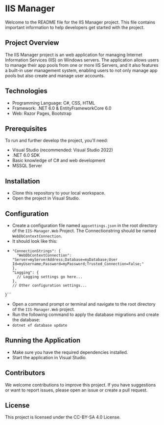 # IIS Manager 
Welcome to the README file for the IIS Manager project. This file contains important information to help developers get started with the project.

## Project Overview
The IIS Manager project is an web application for managing Internet Information Services (IIS) on Windows servers. The application allows users to manage their app pools from one or more IIS Servers, and it also features a built-in user management system, enabling users to not only manage app pools but also create and manage user accounts.

## Technologies
- Programming Language: C#, CSS, HTML
- Framework: .NET 6.0 & EntityFrameworkCore 6.0
- Web: Razor Pages, Bootstrap
## Prerequisites
To run and further develop the project, you'll need:

- Visual Studio (recommended: Visual Studio 2022)
- .NET 6.0 SDK
- Basic knowledge of C# and web development
- MSSQL Server
## Installation
- Clone this repository to your local workspace.
- Open the project in Visual Studio.
## Configuration
- Create a configuration file named `appsettings.json` in the root directory of the `IIS-Manager.Web` Project. The Connectionstring should be named `WebDbContextConnection`.
- It should look like this:
- ```{
  "ConnectionStrings": {
    "WebDbContextConnection": "Server=myServerAddress;Database=myDatabase;User Id=myUsername;Password=myPassword;Trusted_Connection=False;"
  },
  "Logging": {
    // Logging settings go here...
  },
  // Other configuration settings...
}```
- Open a command prompt or terminal and navigate to the root directory of the `IIS-Manager.Web` project.
- Run the following command to apply the database migrations and create the database:
- `dotnet ef database update`
## Running the Application
- Make sure you have the required dependencies installed.
- Start the application in Visual Studio.
## Contributors
We welcome contributions to improve this project. If you have suggestions or want to report issues, please open an issue or create a pull request.

## License
This project is licensed under the CC-BY-SA 4.0 License.

